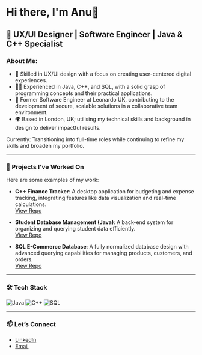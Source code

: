 # Hi there, I'm Anu👋  
## 🌟 UX/UI Designer | Software Engineer | Java & C++ Specialist  

### About Me:
- 🎨 Skilled in UX/UI design with a focus on creating user-centered digital experiences.
- 👨‍💻 Experienced in Java, C++, and SQL, with a solid grasp of programming concepts and their practical applications. 
- 🏢 Former Software Engineer at Leonardo UK, contributing to the development of secure, scalable solutions in a collaborative team environment.
- 🌍 Based in London, UK; utilising my technical skills and background in design to deliver impactful results.

Currently: Transitioning into full-time roles while continuing to refine my skills and broaden my portfolio.  

---

### 🔗 Projects I've Worked On
Here are some examples of my work:  
- **C++ Finance Tracker**: A desktop application for budgeting and expense tracking, integrating features like data visualization and real-time calculations.  
  [View Repo](https://github.com/anuhassandev/finance-tracker)

- **Student Database Management (Java)**: A back-end system for organizing and querying student data efficiently.  
  [View Repo](https://github.com/anuhassandev/student-database)

- **SQL E-Commerce Database**: A fully normalized database design with advanced querying capabilities for managing products, customers, and orders.  
  [View Repo](https://github.com/anuhassandev/sql-ecommerce)

---

### 🛠️ Tech Stack
![Java](https://img.shields.io/badge/Java-ED8B00?style=for-the-badge&logo=java&logoColor=white)
![C++](https://img.shields.io/badge/C%2B%2B-00599C?style=for-the-badge&logo=cplusplus&logoColor=white)
![SQL](https://img.shields.io/badge/SQL-4479A1?style=for-the-badge&logo=sqlite&logoColor=white)

---

### 📫 Let’s Connect
- [LinkedIn](https://linkedin.com/in/yourusername)  
- [Email](mailto:youremail@example.com)
